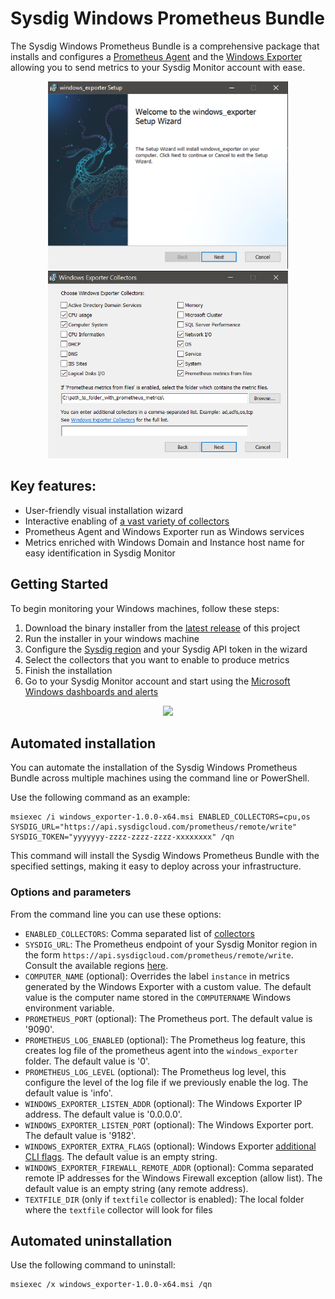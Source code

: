 # Sysdig Windows Prometheus Bundle
The Sysdig Windows Prometheus Bundle is a comprehensive package that installs and configures a [Prometheus Agent](https://prometheus.io/blog/2021/11/16/agent/) and the [Windows Exporter](https://github.com/prometheus-community/windows_exporter) allowing you to send metrics to your Sysdig Monitor account with ease. 

<p align="center"><img height="300px" src="./media/installer-1.png" > </img><img height="300px" src="./media/installer-2.png"> </p>

## Key features: 
* User-friendly visual installation wizard
* Interactive enabling of [a vast variety of collectors](https://github.com/prometheus-community/windows_exporter/tree/v0.20.0#collectors)
* Prometheus Agent and Windows Exporter run as Windows services
* Metrics enriched with Windows Domain and Instance host name for easy identification in Sysdig Monitor

<p align="center"> </img></p>

## Getting Started
To begin monitoring your Windows machines, follow these steps: 
1. Download the binary installer from the [latest release](https://github.com/sysdiglabs/Sysdig-Windows-Prometheus-Bundle/releases) of this project
2. Run the installer in your windows machine
3. Configure the [Sysdig region](https://docs.sysdig.com/en/docs/administration/saas-regions-and-ip-ranges/#sysdig-platform-regions) and your Sysdig API token in the wizard
4. Select the collectors that you want to enable to produce metrics
5. Finish the installation
6. Go to your Sysdig Monitor account and start using the [Microsoft Windows dashboards and alerts](https://docs.sysdig.com/en/docs/sysdig-monitor/integrations/integration-library/infrastructure-integrations/windows/)

<p align="center"><img src="https://docs.sysdig.com/en/docs/sysdig-monitor/integrations/integration-library/infrastructure-integrations/windows/windows-process-overview-sysdig.png" width="700px"> </img></p>


## Automated installation
You can automate the installation of the Sysdig Windows Prometheus Bundle across multiple machines using the command line or PowerShell.

Use the following command as an example: 
```
msiexec /i windows_exporter-1.0.0-x64.msi ENABLED_COLLECTORS=cpu,os SYSDIG_URL="https://api.sysdigcloud.com/prometheus/remote/write" SYSDIG_TOKEN="yyyyyyy-zzzz-zzzz-zzzz-xxxxxxxx" /qn
```

This command will install the Sysdig Windows Prometheus Bundle with the specified settings, making it easy to deploy across your infrastructure.

### Options and parameters
From the command line you can use these options: 
* `ENABLED_COLLECTORS`: Comma separated list of [collectors](https://github.com/prometheus-community/windows_exporter/tree/v0.20.0#collectors)
* `SYSDIG_URL`: The Prometheus endpoint of your Sysdig Monitor region in the form `https://api.sysdigcloud.com/prometheus/remote/write`. Consult the available regions [here](https://docs.sysdig.com/en/docs/administration/saas-regions-and-ip-ranges/#prometheus-endpoints-and-regions).
* `COMPUTER_NAME` (optional): Overrides the label `instance` in metrics generated by the Windows Exporter with a custom value. The default value is the computer name stored in the `COMPUTERNAME` Windows environment variable.
* `PROMETHEUS_PORT` (optional): The Prometheus port. The default value is '9090'.
* `PROMETHEUS_LOG_ENABLED` (optional): The Prometheus log feature, this creates log file of the prometheus agent into the `windows_exporter` folder. The default value is '0'.
* `PROMETHEUS_LOG_LEVEL` (optional): The Prometheus log level, this configure the level of the log file if we previously enable the log. The default value is 'info'.
* `WINDOWS_EXPORTER_LISTEN_ADDR` (optional): The Windows Exporter IP address. The default value is '0.0.0.0'.
* `WINDOWS_EXPORTER_LISTEN_PORT` (optional): The Windows Exporter port. The default value is '9182'.
* `WINDOWS_EXPORTER_EXTRA_FLAGS` (optional): Windows Exporter [additional CLI flags](https://github.com/prometheus-community/windows_exporter/tree/v0.20.0#flags). The default value is an empty string.
* `WINDOWS_EXPORTER_FIREWALL_REMOTE_ADDR` (optional): Comma separated remote IP addresses for the Windows Firewall exception (allow list). The default value is an empty string (any remote address).
* `TEXTFILE_DIR` (only if `textfile` collector is enabled): The local folder where the `textfile` collector will look for files

## Automated uninstallation
Use the following command to uninstall: 
```
msiexec /x windows_exporter-1.0.0-x64.msi /qn
```
